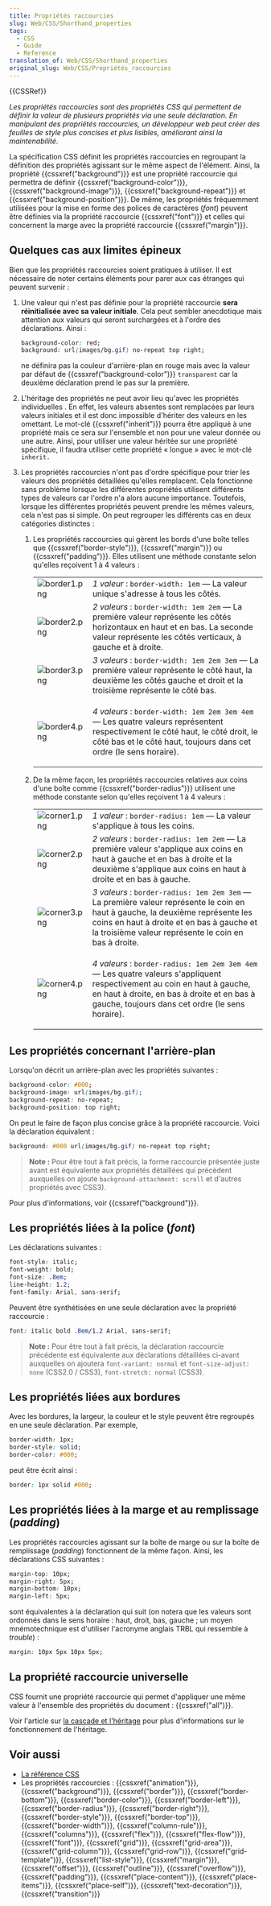 ```yaml
---
title: Propriétés raccourcies
slug: Web/CSS/Shorthand_properties
tags:
  - CSS
  - Guide
  - Reference
translation_of: Web/CSS/Shorthand_properties
original_slug: Web/CSS/Propriétés_raccourcies
---
```

{{CSSRef}}

_Les propriétés raccourcies sont des propriétés CSS qui permettent de définir la valeur de plusieurs propriétés via une seule déclaration. En manipulant des propriétés raccourcies, un développeur web peut créer des feuilles de style plus concises et plus lisibles, améliorant ainsi la maintenabilité_.

La spécification CSS définit les propriétés raccourcies en regroupant la définition des propriétés agissant sur le même aspect de l'élément. Ainsi, la propriété {{cssxref("background")}} est une propriété raccourcie qui permettra de définir {{cssxref("background-color")}}, {{cssxref("background-image")}}, {{cssxref("background-repeat")}} et {{cssxref("background-position")}}. De même, les propriétés fréquemment utilisées pour la mise en forme des polices de caractères (_font_) peuvent être définies via la propriété raccourcie {{cssxref("font")}} et celles qui concernent la marge avec la propriété raccourcie {{cssxref("margin")}}.

## Quelques cas aux limites épineux

Bien que les propriétés raccourcies soient pratiques à utiliser. Il est nécessaire de noter certains éléments pour parer aux cas étranges qui peuvent survenir :

1. Une valeur qui n'est pas définie pour la propriété raccourcie **sera réinitialisée avec sa valeur initiale**. Cela peut sembler anecdotique mais attention aux valeurs qui seront surchargées et à l'ordre des déclarations. Ainsi :

    ```css
    background-color: red;
    background: url(images/bg.gif) no-repeat top right;
    ```

    ne définira pas la couleur d'arrière-plan en rouge mais avec la valeur par défaut de {{cssxref("background-color")}} `transparent` car la deuxième déclaration prend le pas sur la première.

2. L'héritage des propriétés ne peut avoir lieu qu'avec les propriétés individuelles . En effet, les valeurs absentes sont remplacées par leurs valeurs initiales et il est donc impossible d'hériter des valeurs en les omettant. Le mot-clé {{cssxref("inherit")}} pourra être appliqué à une propriété mais ce sera sur l'ensemble et non pour une valeur donnée ou une autre. Ainsi, pour utiliser une valeur héritée sur une propriété spécifique, il faudra utiliser cette propriété « longue » avec le mot-clé `inherit.`
3. Les propriétés raccourcies n'ont pas d'ordre spécifique pour trier les valeurs des propriétés détaillées qu'elles remplacent. Cela fonctionne sans problème lorsque les différentes propriétés utilisent différents types de valeurs car l'ordre n'a alors aucune importance. Toutefois, lorsque les différentes propriétés peuvent prendre les mêmes valeurs, cela n'est pas si simple. On peut regrouper les différents cas en deux catégories distinctes :

    1. Les propriétés raccourcies qui gèrent les bords d'une boîte telles que {{cssxref("border-style")}}, {{cssxref("margin")}} ou {{cssxref("padding")}}. Elles utilisent une méthode constante selon qu'elles reçoivent 1 à 4 valeurs :

        <table>
          <tbody>
            <tr>
              <td style="width: 79px"><img alt="border1.png" src="border1.png" /></td>
              <td>
                <em>1 valeur </em>: <code>border-width: 1em</code> — La valeur unique
                s'adresse à tous les côtés.
              </td>
            </tr>
            <tr>
              <td><img alt="border2.png" src="border2.png" /></td>
              <td>
                <em>2 valeurs </em>: <code>border-width: 1em 2em</code> — La première
                valeur représente les côtés horizontaux en haut et en bas. La seconde
                valeur représente les côtés verticaux, à gauche et à droite.
              </td>
            </tr>
            <tr>
              <td><img alt="border3.png" src="border3.png" /></td>
              <td>
                <em>3 valeurs </em>: <code>border-width: 1em 2em 3em</code> — La
                première valeur représente le côté haut, la deuxième les côtés gauche et
                droit et la troisième représente le côté bas.
              </td>
            </tr>
            <tr>
              <td><img alt="border4.png" src="border4.png" /></td>
              <td>
                <p>
                  <em>4 valeurs </em>: <code>border-width: 1em 2em 3em 4em</code> — Les
                  quatre valeurs représentent respectivement le côté haut, le côté
                  droit, le côté bas et le côté haut, toujours dans cet ordre (le sens
                  horaire).
                </p>
              </td>
            </tr>
          </tbody>
        </table>

    2. De la même façon, les propriétés raccourcies relatives aux coins d'une boîte comme {{cssxref("border-radius")}} utilisent une méthode constante selon qu'elles reçoivent 1 à 4 valeurs :

        <table>
          <tbody>
            <tr>
              <td style="width: 69px"><img alt="corner1.png" src="corner1.png" /></td>
              <td>
                <em>1 valeur </em>: <code>border-radius: 1em</code> — La valeur
                s'applique à tous les coins.
              </td>
            </tr>
            <tr>
              <td><img alt="corner2.png" src="corner2.png" /></td>
              <td>
                <em>2 valeurs </em>: <code>border-radius: 1em 2em</code> — La première
                valeur s'applique aux coins en haut à gauche et en bas à droite et la
                deuxième s'applique aux coins en haut à droite et en bas à gauche.
              </td>
            </tr>
            <tr>
              <td><img alt="corner3.png" src="corner3.png" /></td>
              <td>
                <em>3 valeurs </em>: <code>border-radius: 1em 2em 3em</code> — La
                première valeur représente le coin en haut à gauche, la deuxième
                représente les coins en haut à droite et en bas à gauche et la troisième
                valeur représente le coin en bas à droite.
              </td>
            </tr>
            <tr>
              <td><img alt="corner4.png" src="corner4.png" /></td>
              <td>
                <p>
                  <em>4 valeurs </em>: <code>border-radius: 1em 2em 3em 4em</code> — Les
                  quatre valeurs s'appliquent respectivement au coin en haut à gauche,
                  en haut à droite, en bas à droite et en bas à gauche, toujours dans
                  cet ordre (le sens horaire).
                </p>
              </td>
            </tr>
          </tbody>
        </table>

## Les propriétés concernant l'arrière-plan

Lorsqu'on décrit un arrière-plan avec les propriétés suivantes :

```css
background-color: #000;
background-image: url(images/bg.gif);
background-repeat: no-repeat;
background-position: top right;
```

On peut le faire de façon plus concise grâce à la propriété raccourcie. Voici la déclaration équivalent :

```css
background: #000 url(images/bg.gif) no-repeat top right;
```

> **Note :** Pour être tout à fait précis, la forme raccourcie présentée juste avant est équivalente aux propriétés détaillées qui précèdent auxquelles on ajoute `background-attachment: scroll` et d'autres propriétés avec CSS3).

Pour plus d'informations, voir {{cssxref("background")}}.

## Les propriétés liées à la police (_font_)

Les déclarations suivantes :

```css
font-style: italic;
font-weight: bold;
font-size: .8em;
line-height: 1.2;
font-family: Arial, sans-serif;
```

Peuvent être synthétisées en une seule déclaration avec la propriété raccourcie :

```css
font: italic bold .8em/1.2 Arial, sans-serif;
```

> **Note :** Pour être tout à fait précis, la déclaration raccourcie précédente est équivalente aux déclarations détaillées ci-avant auxquelles on ajoutera `font-variant: normal` et `font-size-adjust: none` (CSS2.0 / CSS3), `font-stretch: normal` (CSS3).

## Les propriétés liées aux bordures

Avec les bordures, la largeur, la couleur et le style peuvent être regroupés en une seule déclaration. Par exemple,

```css
border-width: 1px;
border-style: solid;
border-color: #000;
```

peut être écrit ainsi :

```css
border: 1px solid #000;
```

## Les propriétés liées à la marge et au remplissage (_padding_)

Les propriétés raccourcies agissant sur la boîte de marge ou sur la boîte de remplissage (_padding_) fonctionnent de la même façon. Ainsi, les déclarations CSS suivantes :

```css
margin-top: 10px;
margin-right: 5px;
margin-bottom: 10px;
margin-left: 5px;
```

sont équivalentes à la déclaration qui suit (on notera que les valeurs sont ordonnés dans le sens horaire : haut, droit, bas, gauche ; un moyen mnémotechnique est d'utiliser l'acronyme anglais TRBL qui ressemble à _trouble_) :

```css
margin: 10px 5px 10px 5px;
```

## La propriété raccourcie universelle

CSS fournit une propriété raccourcie qui permet d'appliquer une même valeur à l'ensemble des propriétés du document : {{cssxref("all")}}.

Voir l'article sur [la cascade et l'héritage](/en-US/docs/Learn/CSS/Building_blocks/Cascade_and_inheritance) pour plus d'informations sur le fonctionnement de l'héritage.

## Voir aussi

- [La référence CSS](/fr/docs/Web/CSS/Reference)
- Les propriétés raccourcies : {{cssxref("animation")}}, {{cssxref("background")}}, {{cssxref("border")}}, {{cssxref("border-bottom")}}, {{cssxref("border-color")}}, {{cssxref("border-left")}}, {{cssxref("border-radius")}}, {{cssxref("border-right")}}, {{cssxref("border-style")}}, {{cssxref("border-top")}}, {{cssxref("border-width")}}, {{cssxref("column-rule")}}, {{cssxref("columns")}}, {{cssxref("flex")}}, {{cssxref("flex-flow")}}, {{cssxref("font")}}, {{cssxref("grid")}}, {{cssxref("grid-area")}}, {{cssxref("grid-column")}}, {{cssxref("grid-row")}}, {{cssxref("grid-template")}}, {{cssxref("list-style")}}, {{cssxref("margin")}}, {{cssxref("offset")}}, {{cssxref("outline")}}, {{cssxref("overflow")}}, {{cssxref("padding")}}, {{cssxref("place-content")}}, {{cssxref("place-items")}}, {{cssxref("place-self")}}, {{cssxref("text-decoration")}}, {{cssxref("transition")}}
